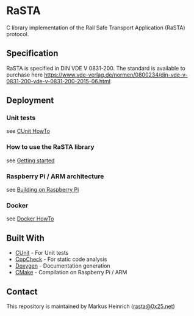 # RaSTA

C library implementation of the Rail Safe Transport Application (RaSTA) protocol.

## Specification

RaSTA is specified in DIN VDE V 0831-200.
The standard is available to purchase here https://www.vde-verlag.de/normen/0800234/din-vde-v-0831-200-vde-v-0831-200-2015-06.html.

## Deployment
### Unit tests
see [CUnit HowTo](md_doc/cunit.md)  

### How to use the RaSTA library

see [Getting started](md_doc/getting_started.md)  

### Raspberry Pi / ARM architecture

see [Building on Raspberry Pi](md_doc/raspberry_pi.md) 

### Docker

see [Docker HowTo](md_doc/docker.md) 

## Built With

* [CUnit](http://cunit.sourceforge.net/) - For Unit tests
* [CppCheck](http://cppcheck.sourceforge.net/) - For static code analysis
* [Doxygen](http://www.stack.nl/~dimitri/doxygen/) - Documentation generation
* [CMake](https://cmake.org/)  - Compilation on Raspberry Pi / ARM


## Contact

This repository is maintained by Markus Heinrich ([rasta@0x25.net](mailto:rasta@0x25.net))
